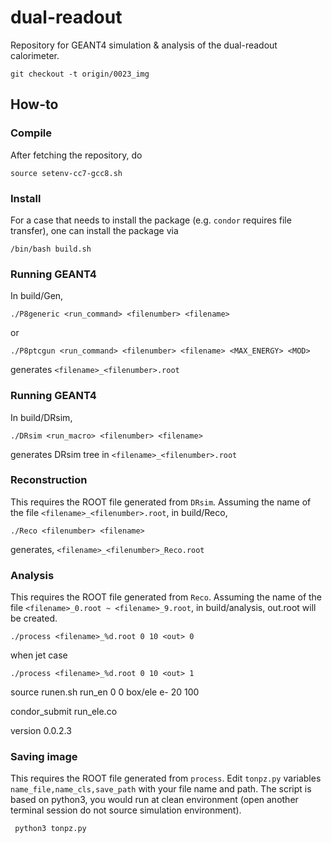 # dual-readout
Repository for GEANT4 simulation &amp; analysis of the dual-readout calorimeter.

    git checkout -t origin/0023_img

## How-to
### Compile
After fetching the repository, do

    source setenv-cc7-gcc8.sh
    

### Install
For a case that needs to install the package (e.g. `condor` requires file transfer), one can install the package via

    /bin/bash build.sh

### Running GEANT4
In build/Gen, 

    ./P8generic <run_command> <filenumber> <filename>
       
or
    
    ./P8ptcgun <run_command> <filenumber> <filename> <MAX_ENERGY> <MOD>

generates `<filename>_<filenumber>.root`

### Running GEANT4
In build/DRsim, 

    ./DRsim <run_macro> <filenumber> <filename>

generates DRsim tree in `<filename>_<filenumber>.root`

### Reconstruction
This requires the ROOT file generated from `DRsim`. Assuming the name of the file `<filename>_<filenumber>.root`, in build/Reco,

    ./Reco <filenumber> <filename>
    
generates, `<filename>_<filenumber>_Reco.root`

### Analysis
This requires the ROOT file generated from `Reco`. Assuming the name of the file `<filename>_0.root ~ <filename>_9.root`, in build/analysis, out.root will be created.

    ./process <filename>_%d.root 0 10 <out> 0 

when jet case

    ./process <filename>_%d.root 0 10 <out> 1
  

source runen.sh run_en 0 0 box/ele e- 20 100

condor_submit run_ele.co

version 0.0.2.3

### Saving image
This requires the ROOT file generated from `process`. Edit `tonpz.py` variables `name_file,name_cls,save_path` with your file name and path.
The script is based on python3, you would run at clean environment (open another terminal session do not source simulation environment).

     python3 tonpz.py
